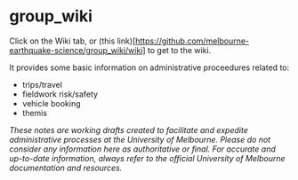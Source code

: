 # group_wiki


Click on the Wiki tab, or (this link)[https://github.com/melbourne-earthquake-science/group_wiki/wiki] to get to the wiki. 

It provides some basic information on administrative proceedures related to:

* trips/travel
* fieldwork risk/safety 
* vehicle booking
* themis

_These notes are working drafts created to facilitate and expedite administrative processes at the University of Melbourne. Please do not consider any information here as authoritative or final. For accurate and up-to-date information, always refer to the official University of Melbourne documentation and resources._
